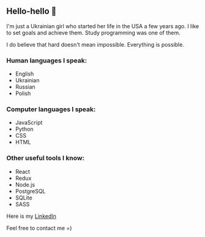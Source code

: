 ## Hello-hello 👋

I'm just a Ukrainian girl who started her life in the USA a few years ago. I like to set goals and achieve them. Study programming was one of them. 

I do believe that hard doesn't mean impossible. Everything is possible.

### Human languages I speak:
- English
- Ukrainian
- Russian
- Polish

### Computer languages I speak:
- JavaScript
- Python
- CSS
- HTML

### Other useful tools I know:
- React
- Redux
- Node.js
- PostgreSQL
- SQLite
- SASS

Here is my [LinkedIn](https://www.linkedin.com/in/oksana-kril/) 

Feel free to contact me =)

<!--
**OksanaK24/OksanaK24** is a ✨ _special_ ✨ repository because its `README.md` (this file) appears on your GitHub profile.

Here are some ideas to get you started:

- 🔭 I’m currently working on ...
- 🌱 I’m currently learning ...
- 👯 I’m looking to collaborate on ...
- 🤔 I’m looking for help with ...
- 💬 Ask me about ...
- 📫 How to reach me: ...
- 😄 Pronouns: ...
- ⚡ Fun fact: ...
-->
